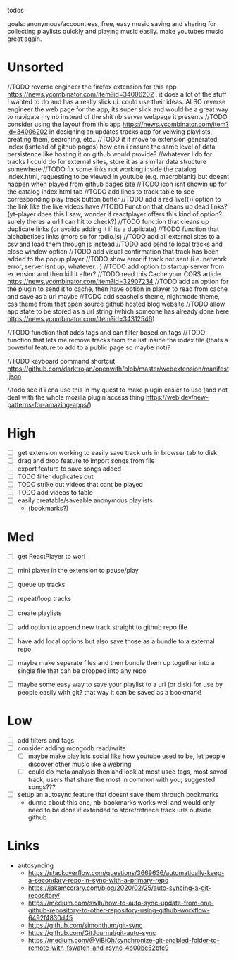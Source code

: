 todos

goals: anonymous/accountless, free, easy music saving and sharing for collecting playlists quickly and playing music easily. make youtubes music great again.
  
# Unsorted
//TODO reverse engineer the firefox extension for this app https://news.ycombinator.com/item?id=34006202 , it does a lot of the stuff I wanted to do and has a really slick ui. could use their ideas. ALSO reverse engineer the web page for the app, its super slick and would be a great way to navigate my nb instead of the shit nb server webpage it presents
//TODO consider using the layout from this app https://news.ycombinator.com/item?id=34006202 in designing an updates tracks app for veiwing playlists, creating them, searching, etc..
//TODO if if move to extension generated index (isntead of github pages) how can i ensure the same level of data persistence like hosting it on github would provide?
    //whatever I do for tracks I could do for external sites, store it as a similar data structure somewhere
//TODO fix some links not working inside the catalog index.html, requesting to be viewed in youtube (e.g. macroblank) but doesnt happen when played from github pages site
//TODO icon isnt showin up for the catalog index.html tab
//TODO add lines to track table to see corresponding play track button better
//TODO add a red live(()) option to the link like the live videos have 
//TODO Function that cleans up dead links? (yt-player does this I saw, wonder if reactplayer offers this kind of option? surely theres a url I can hit to check?)
//TODO function that cleans up duplicate links (or avoids adding it if its a duplicate)
//TODO function that alphabetises links (more so for radio.js)
//TODO add all external sites to a csv and load them through js instead
//TODO add send to local tracks and close window option 
//TODO add visual confirmation that track has been added to the popup player
//TODO show error if track not sent (i.e. network error, server isnt up, whatever...)
//TODO add option to startup server from extension and then kill it after?
//TODO read this Cache your CORS article https://news.ycombinator.com/item?id=32907234
//TODO add an option for the plugin to send it to cache, then have option in player to read from cache and save as a url maybe
//TODO add seashells theme, nightmode theme, css theme from that open source github hosted blog website
//TODO allow app state to be stored as a url string (which someone has already done here https://news.ycombinator.com/item?id=34312546)

//TODO function that adds tags and can filter based on tags 
//TODO function that lets me remove tracks from the list inside the index file (thats a powerful feature to add to a public page so maybe not)?

//TODO keyboard command shortcut https://github.com/darktrojan/openwith/blob/master/webextension/manifest.json

//todo see if i cna use this in my quest to make plugin easier to use (and not deal with the whole mozilla plugin access thing https://web.dev/new-patterns-for-amazing-apps/)

# High
- [ ] get extension working to easily save track urls in browser tab to disk
- [ ] drag and drop feature to import songs from file
- [ ] export feature to save songs added
- [ ] TODO filter duplicates out
- [ ] TODO strike out videos that cant be played
- [ ] TODO add videos to table
- [ ] easily creatable/saveable anonymous playlists 
    - (bookmarks?)



# Med
- [ ] get ReactPlayer to worl
- [ ] mini player in the extension to pause/play
- [ ] queue up tracks
- [ ] repeat/loop tracks
- [ ] create playlists
- [ ] add option to append new track straight to github repo file
- [ ] have add local options but also save those as a bundle to a external repo
- [ ] maybe make seperate files and then bundle them up together into a single file that can be dropped into any repo
- [ ] maybe some easy way to save your playlist to a url (or disk) for use by people easily with git? that way it can be saved as a bookmark!


# Low
- [ ] add filters and tags
- [ ] consider adding mongodb read/write 
    - [ ] maybe make playlists social like how youtube used to be, let people discover other music like a webring
    - [ ] could do meta analysis then and look at most used tags, most saved track, users that share the most in common with you, suggested songs???
- [ ] setup an autosync feature that doesnt save them through bookmarks 
    - dunno about this one, nb-bookmarks works well and would only need to be done if extended to store/retriece track urls outside github


# Links
- autosyncing
    - https://stackoverflow.com/questions/3669636/automatically-keep-a-secondary-repo-in-sync-with-a-primary-repo
    - https://jakemccrary.com/blog/2020/02/25/auto-syncing-a-git-repository/
    - https://medium.com/swlh/how-to-auto-sync-update-from-one-github-repository-to-other-repository-using-github-workflow-6492f4830d45
    - https://github.com/simonthum/git-sync
    - https://github.com/GitJournal/git-auto-sync
    - https://medium.com/@ViBiOh/synchronize-git-enabled-folder-to-remote-with-fswatch-and-rsync-4b00bc52bfc9
